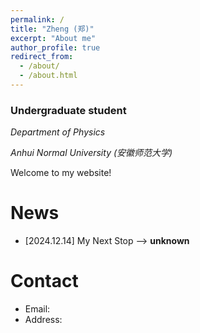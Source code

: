 ```yaml
---
permalink: /
title: "Zheng (郑)"
excerpt: "About me"
author_profile: true
redirect_from: 
  - /about/
  - /about.html
---
```

### Undergraduate student

*Department of Physics*

*Anhui Normal University (安徽师范大学)*



Welcome to my website!

# News

* [2024.12.14] My Next Stop -->  **unknown**

# Contact

* Email: 
* Address: 



<script type="text/javascript" id="clstr_globe" src="//clustrmaps.com/globe.js?d=wsjyX3Dbw_dO0DrBH97qmQPpOTtVswmCKUxg4gKAe4s"></script>
